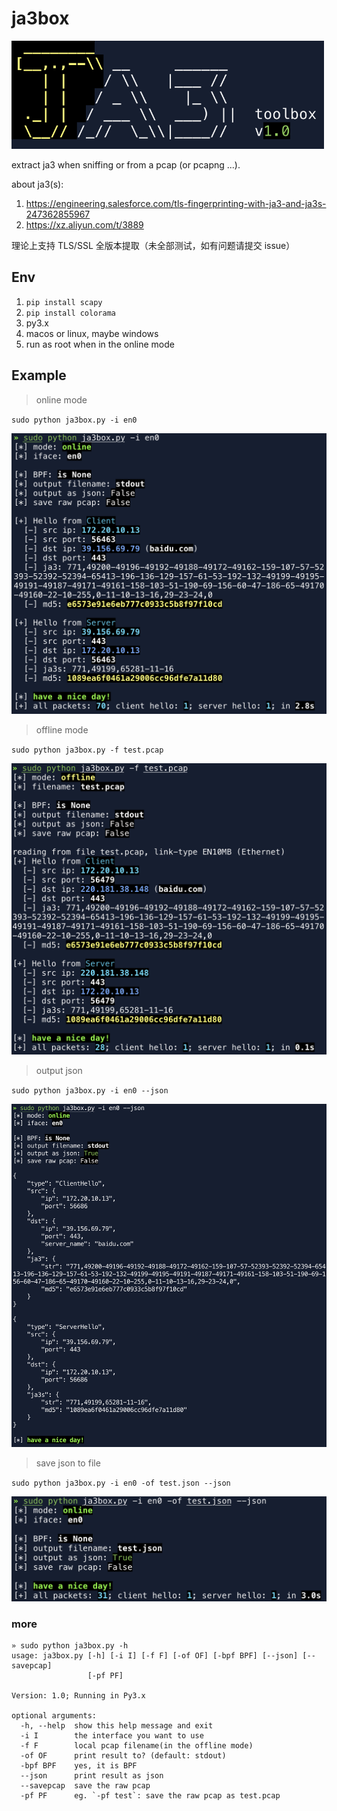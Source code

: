 # ja3box

<img src="/pics/logo.png" width="500">

extract ja3 when sniffing or from a pcap (or pcapng ...).

about ja3(s): 
1. https://engineering.salesforce.com/tls-fingerprinting-with-ja3-and-ja3s-247362855967
2. https://xz.aliyun.com/t/3889

理论上支持 TLS/SSL 全版本提取（未全部测试，如有问题请提交 issue）

## Env

1. `pip install scapy`
2. `pip install colorama`
2. py3.x
3. macos or linux, maybe windows
4. run as root when in the online mode

## Example
> online mode

`sudo python ja3box.py -i en0`

<img src="/pics/online.png" width="600">

> offline mode

`sudo python ja3box.py -f test.pcap`

<img src="/pics/offline.png" width="600">

> output json

`sudo python ja3box.py -i en0 --json`

<img src="/pics/output-json.png">

> save json to file

`sudo python ja3box.py -i en0 -of test.json --json`

<img src="/pics/output-json-to-file.png" width="600">

### more
```
» sudo python ja3box.py -h
usage: ja3box.py [-h] [-i I] [-f F] [-of OF] [-bpf BPF] [--json] [--savepcap]
                 [-pf PF]

Version: 1.0; Running in Py3.x

optional arguments:
  -h, --help  show this help message and exit
  -i I        the interface you want to use
  -f F        local pcap filename(in the offline mode)
  -of OF      print result to? (default: stdout)
  -bpf BPF    yes, it is BPF
  --json      print result as json
  --savepcap  save the raw pcap
  -pf PF      eg. `-pf test`: save the raw pcap as test.pcap

```

